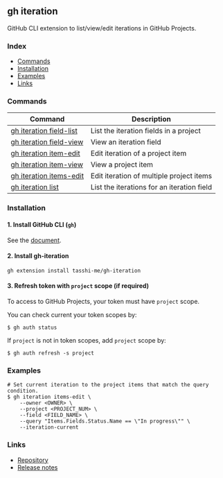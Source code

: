 ## gh iteration

GitHub CLI extension to list/view/edit iterations in GitHub Projects.


### Index

- [Commands](#commands) 
- [Installation](#installation)
- [Examples](#examples)
- [Links](#links) 

### Commands

|Command|Description|
|-|-|
|[gh iteration field-list](gh_iteration_field-list.md)|List the iteration fields in a project|
|[gh iteration field-view](gh_iteration_field-view.md)|View an iteration field|
|[gh iteration item-edit](gh_iteration_item-edit.md)|Edit iteration of a project item|
|[gh iteration item-view](gh_iteration_item-view.md)|View a project item|
|[gh iteration items-edit](gh_iteration_items-edit.md)|Edit iteration of multiple project items|
|[gh iteration list](gh_iteration_list.md)|List the iterations for an iteration field|

### Installation

#### 1. Install GitHub CLI (`gh`)

See the [document](https://github.com/cli/cli).

#### 2. Install gh-iteration

```shell
gh extension install tasshi-me/gh-iteration
````
#### 3. Refresh token with `project` scope (if required)

To access to GitHub Projects, your token must have `project` scope.

You can check current your token scopes by:
```shell
$ gh auth status
```
If `project` is not in token scopes, add `project` scope by:
```shell
$ gh auth refresh -s project
```


### Examples

```shell
# Set current iteration to the project items that match the query condition.
$ gh iteration items-edit \
    --owner <OWNER> \
    --project <PROJECT_NUM> \
    --field <FIELD_NAME> \
    --query "Items.Fields.Status.Name == \"In progress\"" \
    --iteration-current

```


### Links

- [Repository](https://github.com/tasshi-me/gh-iteration)
- [Release notes](https://github.com/tasshi-me/gh-iteration/releases)

